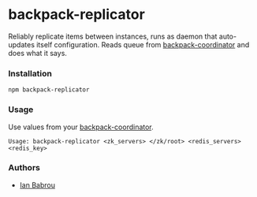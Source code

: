 backpack-replicator
====

Reliably replicate items between instances, runs as daemon that auto-updates itself configuration.
Reads queue from [backpack-coordinator](https://github.com/Topface/backpack-coordinator) and does what it says.

### Installation

```
npm backpack-replicator
```

### Usage

Use values from your [backpack-coordinator](https://github.com/Topface/backpack-coordinator).

```
Usage: backpack-replicator <zk_servers> </zk/root> <redis_servers> <redis_key>
```

### Authors

* [Ian Babrou](https://github.com/bobrik)
